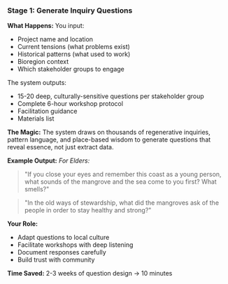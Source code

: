 ### Stage 1: Generate Inquiry Questions

**What Happens:**
You input:

- Project name and location
- Current tensions (what problems exist)
- Historical patterns (what used to work)
- Bioregion context
- Which stakeholder groups to engage

The system outputs:

- 15-20 deep, culturally-sensitive questions per stakeholder group
- Complete 6-hour workshop protocol
- Facilitation guidance
- Materials list

**The Magic:**
The system draws on thousands of regenerative inquiries, pattern language, and place-based wisdom to generate questions that reveal essence, not just extract data.

**Example Output:**
*For Elders:*

> "If you close your eyes and remember this coast as a young person, what sounds of the mangrove and the sea come to you first? What smells?"

> "In the old ways of stewardship, what did the mangroves ask of the people in order to stay healthy and strong?"

**Your Role:**

- Adapt questions to local culture
- Facilitate workshops with deep listening
- Document responses carefully
- Build trust with community

**Time Saved:** 2-3 weeks of question design → 10 minutes
